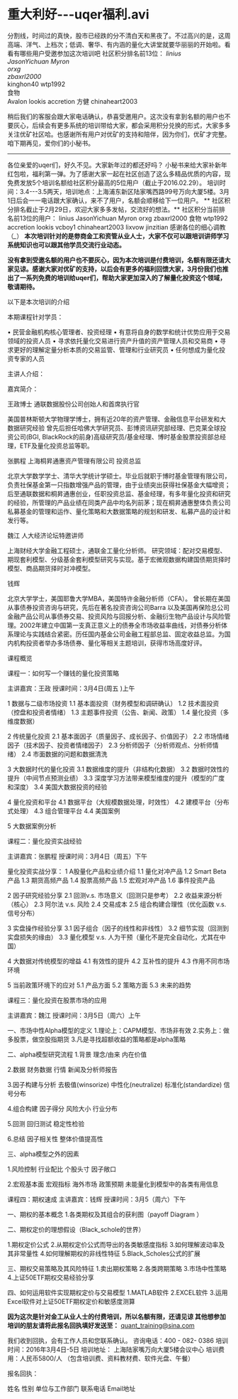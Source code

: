# 重大利好---uqer福利.avi

  分割线，时间过的真快，股市已经跌的分不清白天和黑夜了。不过高兴的是，这周高端、洋气、上档次；低调、奢华、有内涵的量化大讲堂就要华丽丽的开始啦。看看有哪些用户受邀参加这次培训吧
  社区积分排名前13位：
  *linius*		
  *JasonYichuan*
  *Myron*	
  *orxg*	
  *zbaxrl2000*	
  kinghon40	
  wtp1992	
  食物	
  Avalon
  lookis
  accretion
  方健
  chinaheart2003
  
  稍后我们的客服会跟大家电话确认，恭喜受邀用户。这次没有拿到名额的用户也不要灰心，后续会有更多系统的培训带给大家，都会采用积分兑换的形式，大家多多关注优矿社区哈。也感谢所有用户对优矿的支持和陪伴，因为你们，优矿才完整。咱下期再见，爱你们的小秘书。
  __________________________________________________________________________________________________________________________________________________________________
  各位亲爱的uqer们，好久不见。大家新年过的都还好吗？
  小秘书来给大家补新年红包啦，福利第一弹。为了感谢大家一起在社区创造了这么多精品优质的内容，现免费发放5个培训名额给社区积分最高的5位用户（截止于2016.02.29）。
培训时间：3.4---3.5两天，培训地点：上海浦东新区陆家嘴西路99号万向大厦5楼。3月1日后会一一电话跟大家确认，来不了用户，名额会顺移给下一位用户。
 ** 社区积分排名截止于2月29日，欢迎大家多多发帖，交流好的想法。**
  社区积分当前排名前13位的用户：
  linius
  JasonYichuan
  Myron
  orxg
  zbaxrl2000
  食物
  wtp1992
  accretion
  lookis
  vcboy1
  chinaheart2003
  lixvow
  jinzitian
感谢各位的细心调教（*_*）
  **本次培训针对的是劵商金工和资管从业人士，大家不仅可以跟培训讲师学习系统知识也可以跟其他学员交流行业动态。**
  
  **没有拿到受邀名额的用户也不要灰心，因为本次培训是付费培训，名额有限还请大家见谅。感谢大家对优矿的支持，以后会有更多的福利回馈大家，3月份我们也推出了一系列免费的培训给uqer们，帮助大家更加深入的了解量化投资这个领域，敬请期待。**
  
以下是本次培训的介绍

本期课程针对学员：

•	民营金融机构核心管理者、投资经理
•	有意将自身的数学和统计优势应用于交易领域的投资人员
•	寻求依托量化交易进行资产升值的资产管理人员和交易商
•	寻求更好的理解定量分析本质的交易监管、管理和行业研究员
•	任何想成为量化投资专家的人员

主讲人介绍：

嘉宾简介：

王政博士 通联数据股份公司创始人和首席执行官

美国普林斯顿大学物理学博士，拥有近20年的资产管理、金融信息平台研发和大数据研究经验
曾先后担任哈佛大学研究员、彭博资讯研究部经理、巴克莱全球投资公司(BGI, BlackRock的前身)高级研究员/基金经理、博时基金股票投资部总经理，ETF及量化投资总监等职。

张鹏程  上海桐昇通惠资产管理有限公司  投资总监 

北京大学数学学士、清华大学统计学硕士。毕业后就职于博时基金管理有限公司，负责社保基金第一只指数增强产品的管理，由于业绩突出获得社保基金大幅增资；后至通联数据和桐昇通惠创业，任职投资总监、基金经理，有多年量化投资和研究的经验，所管理的产品业绩在同类产品中均名列前茅；现在桐昇通惠整体负责公司私募基金的管理和运作、量化策略和大数据策略的规划和研发、私募产品的设计和发行等。

魏江 人大经济论坛特邀讲师

上海财经大学金融工程硕士，通联金工量化分析师。
研究领域：配对交易模型、期现套利模型、分级基金套利模型研究与实现。基于宏微观数据构建国债期货择时模型、商品期货择时对冲模型。

钱辉

北京大学学士，美国耶鲁大学MBA，美国特许金融分析师（CFA）。
曾长期在美国从事债券投资咨询与研究，先后在著名投资咨询公司Barra 以及美国再保险总公司金融产品公司从事债券交易、投资风险与回报分析、金融衍生物产品设计与风险管理。2002年建立中国第一支真正意义上的债券全市场收益率曲线，对债券分析体系理论与实践结合紧密。历任国内基金公司金融工程部总监、固定收益总监。为国内机构投资者举办多场债券、量化等相关主题培训，获得市场高度好评。


课程概览

课程一：如何写一个赚钱的量化投资策略

主讲嘉宾：王政
授课时间：3月4日(周五 )上午


1	数据与二级市场投资
1.1	基本面投资（财务模型和调研确认）
1.2	技术面投资（控盘和投资者情绪）
1.3	主题事件投资（公告、新闻、政策）
1.4	量化投资（多维度数据）

2	传统量化投资
2.1	基本面因子（质量因子、成长因子、价值因子）
2.2	市场情绪因子（技术因子、投资者情绪因子）
2.3	分析师因子（分析师观点、分析师情绪）
2.4	市面数据的问题和数据清洗

3	大数据时代的量化投资
3.1	数据维度的提升（非结构化数据）
3.2	数据时效性的提升（中间节点预测业绩）
3.3	深度学习方法带来模型维度的提升（模型的广度和深度）
3.4	美国大数据投资的经验

4	量化投资和平台
4.1	数据平台（大规模数据处理，时效性）
4.2	建模平台（分布式处理）
4.3	组合管理平台
4.4	美国案例

5	大数据案例分析

课程二：量化投资实战经验

主讲嘉宾：张鹏程
授课时间：3月4日（周五）下午

量化投资实战分享：
1	A股量化产品和业绩介绍
1.1	量化对冲产品
1.2	Smart Beta产品
1.3	期货高频产品
1.4	股票高频产品
1.5	宏观对冲产品
1.6	事件投资产品

2	因子研究经验分享
2.1	回测v.s. 市场意义（回测只是参考）
2.2	收益来源分析（核心）
2.3	阿尔法 v.s. 风险
2.4	交易成本
2.5	组合构建合理性（优化函数 v.s. 信号分布）

3	实盘操作经验分享
3.1	因子组合（因子的线性和非线性）
3.2	细节实现（回测到实盘损失的缘由）
3.3	量化模型 v.s. 人为干预（量化不是完全自动化，尤其在中国）

4	大数据对传统模型的增益
4.1	有效性的提升
4.2	互补性的提升
4.3	作用不同市场环境

5	当前政策环境下的应对
5.1	产品方面
5.2	策略方面
5.3	未来的趋势

课程三：量化投资在股票市场的应用	

主讲嘉宾：魏江
授课时间：3月5日（周六）上午

一、市场中性Alpha模型的定义
1.理论上：CAPM模型、市场非有效
2.实务上：做多股票，做空股指期货
3.凡是寻找超额收益的策略都是alpha策略

二、alpha模型研究流程
1.背景
  理念/由来
  内在价值
  
2.数据
  财务数据
  行情
  新闻及分析师报告
  
3.因子构建与分析
  去极值(winsorize)
  中性化(neutralize)
  标准化(standardize)
  信号分布
  
4.组合构建
  因子得分
  风险大小
  行业分布
  
5.回测
  回归测试
  稳定性检验
  
6.总结
  因子相关性
  整体价值提高性

三、alpha模型之外的因素

1.风险控制
  行业配比
  个股头寸
  因子敞口
  
2.宏观基本面
  宏观指标
  海外市场
  政策预期
  未能量化到模型中的各类有用信息
  
课程四：期权速成
主讲嘉宾：钱辉
授课时间：3月5（周六）下午

一、期权的基本概念
1.各类期权及其组合的获利图（payoff Diagram ）

二、期权定价的理想假设（Black_schole的世界）

1.期权定价公式
2.从期权定价公式而导出的各类敏感度指标
3.如何理解波动率及其非常量性
4.如何理解期权的非线性特征
5.Black_Scholes公式的扩展

三、期权交易策略及其风险特征
1.卖出期权策略
2.各类跨期策略
3.市场中性策略
4.上证50ETF期权交易经验分享

四、如何运用软件实现期权定价与交易模型
1.MATLAB软件
2.EXCEL软件
3.运用Excel软件对上证50ETF期权定价和敏感度测算

**因为这次是针对金工从业人士的付费培训，所以名额有限，还请见谅
其他想参加培训的朋友请将此报名回执填好发送至：**
quant_training@sina.com

我们收到回执，会有工作人员和您联系确认。
咨询电话：400 - 082- 0386
培训时间：2016年3月4日-5日
培训地址： 上海陆家嘴万向大厦5楼会议中心 
培训费用：人民币5800/人 （包含培训费、资料教材费、软件光盘、午餐）

报名回执：

姓名	性别	单位与工作部门	联系电话	Email地址
　	　	　	　
　	　
　
　	　	　	　
　	　
　
　	　	　	　
　	　
　



